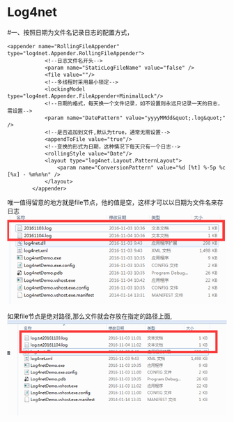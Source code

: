 # Log4net

#一、按照日期为文件名记录日志的配置方式，
```
<appender name="RollingFileAppender" type="log4net.Appender.RollingFileAppender">
			<!--日志文件名开头-->
			<param name="StaticLogFileName" value="false" />
			<file value=""/>
			<!--多线程时采用最小锁定-->
			<lockingModel type="log4net.Appender.FileAppender+MinimalLock"/>
			<!--日期的格式，每天换一个文件记录，如不设置则永远只记录一天的日志，需设置-->
			<param name="DatePattern" value="yyyyMMdd&quot;.log&quot;" />
			<!--是否追加到文件,默认为true，通常无需设置-->
			<appendToFile value="true"/>
			<!--变换的形式为日期，这种情况下每天只有一个日志-->
			<rollingStyle value="Date"/>
			<layout type="log4net.Layout.PatternLayout">
				<param name="ConversionPattern" value="%d [%t] %-5p %c [%x] - %m%n%n" />
			</layout>
		</appender>
```
唯一值得留意的地方就是file节点，他的值是空，这样才可以以日期为文件名来存日志
![](/img/1.png)

如果file节点是绝对路径,那么文件就会存放在指定的路径上面,
![](/img/2.png)
